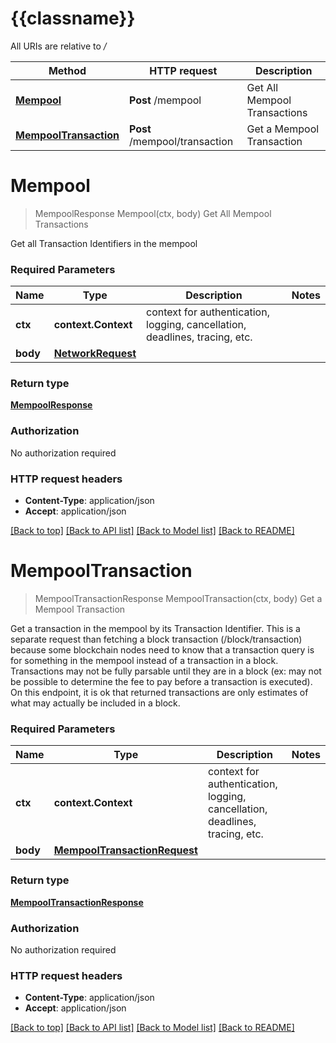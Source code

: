 # {{classname}}

All URIs are relative to */*

Method | HTTP request | Description
------------- | ------------- | -------------
[**Mempool**](MempoolApi.md#Mempool) | **Post** /mempool | Get All Mempool Transactions
[**MempoolTransaction**](MempoolApi.md#MempoolTransaction) | **Post** /mempool/transaction | Get a Mempool Transaction

# **Mempool**
> MempoolResponse Mempool(ctx, body)
Get All Mempool Transactions

Get all Transaction Identifiers in the mempool

### Required Parameters

Name | Type | Description  | Notes
------------- | ------------- | ------------- | -------------
 **ctx** | **context.Context** | context for authentication, logging, cancellation, deadlines, tracing, etc.
  **body** | [**NetworkRequest**](NetworkRequest.md)|  | 

### Return type

[**MempoolResponse**](MempoolResponse.md)

### Authorization

No authorization required

### HTTP request headers

 - **Content-Type**: application/json
 - **Accept**: application/json

[[Back to top]](#) [[Back to API list]](../README.md#documentation-for-api-endpoints) [[Back to Model list]](../README.md#documentation-for-models) [[Back to README]](../README.md)

# **MempoolTransaction**
> MempoolTransactionResponse MempoolTransaction(ctx, body)
Get a Mempool Transaction

Get a transaction in the mempool by its Transaction Identifier. This is a separate request than fetching a block transaction (/block/transaction) because some blockchain nodes need to know that a transaction query is for something in the mempool instead of a transaction in a block. Transactions may not be fully parsable until they are in a block (ex: may not be possible to determine the fee to pay before a transaction is executed). On this endpoint, it is ok that returned transactions are only estimates of what may actually be included in a block.

### Required Parameters

Name | Type | Description  | Notes
------------- | ------------- | ------------- | -------------
 **ctx** | **context.Context** | context for authentication, logging, cancellation, deadlines, tracing, etc.
  **body** | [**MempoolTransactionRequest**](MempoolTransactionRequest.md)|  | 

### Return type

[**MempoolTransactionResponse**](MempoolTransactionResponse.md)

### Authorization

No authorization required

### HTTP request headers

 - **Content-Type**: application/json
 - **Accept**: application/json

[[Back to top]](#) [[Back to API list]](../README.md#documentation-for-api-endpoints) [[Back to Model list]](../README.md#documentation-for-models) [[Back to README]](../README.md)

